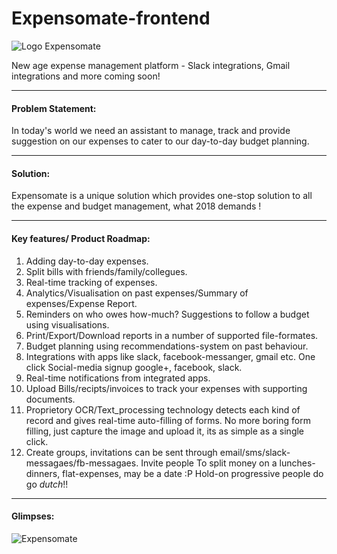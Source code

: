 # Expensomate-frontend

![Logo Expensomate](https://i.imgur.com/ee2vXNL.png)

New age expense management platform - Slack integrations, Gmail integrations and more coming soon!
___________________________________________________________________________________________________

#### Problem Statement:

In today's world we need an assistant to manage, track and provide suggestion on our expenses to cater to our day-to-day budget planning.
___________________________________________________________________________________________________

#### Solution:

Expensomate is a unique solution which provides one-stop solution to all the expense and budget management, what 2018 demands !
___________________________________________________________________________________________________

#### Key features/ Product Roadmap:

1. Adding day-to-day expenses.
2. Split bills with friends/family/collegues.
3. Real-time tracking of expenses.
4. Analytics/Visualisation on past expenses/Summary of expenses/Expense Report.
5. Reminders on who owes how-much? Suggestions to follow a budget using visualisations.
6. Print/Export/Download reports in a number of supported file-formates.
7. Budget planning using recommendations-system on past behaviour.
8. Integrations with apps like slack, facebook-messanger, gmail etc. One click Social-media signup google+, facebook, slack.
9. Real-time notifications from integrated apps.
10. Upload Bills/recipts/invoices to track your expenses with supporting documents.
11. Proprietory OCR/Text_processing technology detects each kind of record and gives real-time auto-filling of forms. No more boring form filling, just capture the image and upload it, its as simple as a single click.
12. Create groups, invitations can be sent through email/sms/slack-messagaes/fb-messagaes. Invite people To split money on a lunches-dinners, flat-expenses, may be a date :P Hold-on progressive people do go _dutch_!!

___________________________________________________________________________________________________

#### Glimpses:

![Expensomate](https://i.imgur.com/309Pmb0.gif)
